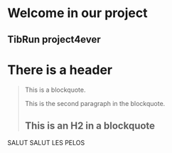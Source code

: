 Welcome in our project
=========================

TibRun project4ever
---------------------


# There is a header

> This is a blockquote.
> 
> This is the second paragraph in the blockquote.
>
> ## This is an H2 in a blockquote

SALUT SALUT LES PELOS
